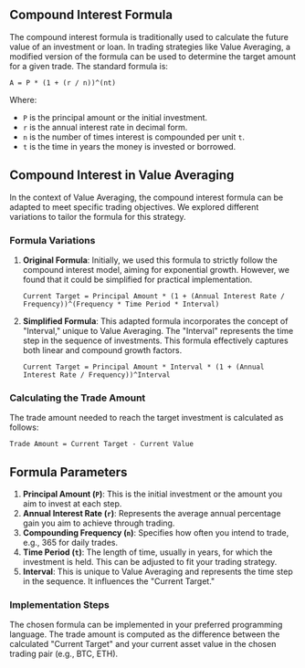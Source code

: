 ## Compound Interest Formula

The compound interest formula is traditionally used to calculate the future
value of an investment or loan. In trading strategies like Value Averaging, a
modified version of the formula can be used to determine the target amount for a
given trade. The standard formula is:

```
A = P * (1 + (r / n))^(nt)
```

Where:

- `P` is the principal amount or the initial investment.
- `r` is the annual interest rate in decimal form.
- `n` is the number of times interest is compounded per unit `t`.
- `t` is the time in years the money is invested or borrowed.

## Compound Interest in Value Averaging

In the context of Value Averaging, the compound interest formula can be adapted
to meet specific trading objectives. We explored different variations to tailor
the formula for this strategy.

### Formula Variations

1. **Original Formula**: Initially, we used this formula to strictly follow the
   compound interest model, aiming for exponential growth. However, we found
   that it could be simplified for practical implementation.

   ```
   Current Target = Principal Amount * (1 + (Annual Interest Rate / Frequency))^(Frequency * Time Period * Interval)
   ```

2. **Simplified Formula**: This adapted formula incorporates the concept of
   "Interval," unique to Value Averaging. The "Interval" represents the time
   step in the sequence of investments. This formula effectively captures both
   linear and compound growth factors.

   ```
   Current Target = Principal Amount * Interval * (1 + (Annual Interest Rate / Frequency))^Interval
   ```

### Calculating the Trade Amount

The trade amount needed to reach the target investment is calculated as follows:

```
Trade Amount = Current Target - Current Value
```

## Formula Parameters

1. **Principal Amount (`P`)**: This is the initial investment or the amount you
   aim to invest at each step.
2. **Annual Interest Rate (`r`)**: Represents the average annual percentage gain
   you aim to achieve through trading.
3. **Compounding Frequency (`n`)**: Specifies how often you intend to trade,
   e.g., 365 for daily trades.
4. **Time Period (`t`)**: The length of time, usually in years, for which the
   investment is held. This can be adjusted to fit your trading strategy.
5. **Interval**: This is unique to Value Averaging and represents the time step
   in the sequence. It influences the "Current Target."

### Implementation Steps

The chosen formula can be implemented in your preferred programming language.
The trade amount is computed as the difference between the calculated "Current
Target" and your current asset value in the chosen trading pair (e.g., BTC,
ETH).
